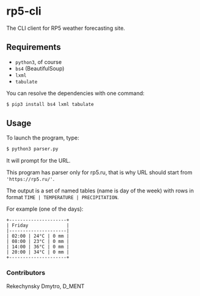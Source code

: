 # rp5-cli

The CLI client for RP5 weather forecasting site.

## Requirements

* `python3`, of course
* `bs4` (BeautifulSoup)
* `lxml`
* `tabulate`

You can resolve the dependencies with one command:
```bash
$ pip3 install bs4 lxml tabulate
```

## Usage
To launch the program, type:
```bash
$ python3 parser.py
```
It will prompt for the URL.

This program has parser only for rp5.ru, that is why URL should
start from `'https://rp5.ru/'`.

The output is a set of named tables (name is day of the week) with
rows in format `TIME | TEMPERATURE | PRECIPITATION`.

For example (one of the days):
```
+---------------------+
| Friday              |
|---------------------|
| 02:00 | 24°C | 0 mm |
| 08:00 | 23°C | 0 mm |
| 14:00 | 36°C | 0 mm |
| 20:00 | 34°C | 0 mm |
+---------------------+
```

### Contributors
Rekechynsky Dmytro, D_MENT

